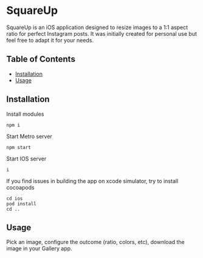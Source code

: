 # SquareUp

SquareUp is an iOS application designed to resize images to a 1:1 aspect ratio for perfect Instagram posts. It was initially created for personal use but feel free to adapt it for your needs.

## Table of Contents

- [Installation](#installation)
- [Usage](#usage)

## Installation

Install modules
```shell
npm i
```

Start Metro server
```shell
npm start
```

Start IOS server
```shell
i
```

If you find issues in building the app on xcode simulator, try to install cocoapods
```shell
cd ios
pod install
cd ..
```

## Usage

Pick an image, configure the outcome (ratio, colors, etc), download the image in your Gallery app.
